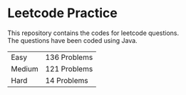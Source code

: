 # Leetcode Practice
This repository contains the codes for leetcode questions. <br>
The questions have been coded using Java. <br>
<table><tr><td>Easy</td><td>136 Problems</td></tr><tr><td>Medium</td><td>121 Problems</td></tr><tr><td>Hard</td><td>14 Problems</td></tr></table>
